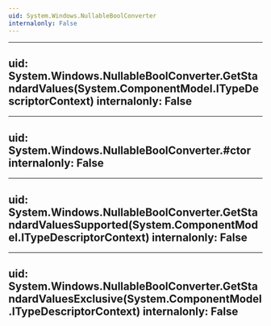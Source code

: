 ```yaml
---
uid: System.Windows.NullableBoolConverter
internalonly: False
---
```


---
uid: System.Windows.NullableBoolConverter.GetStandardValues(System.ComponentModel.ITypeDescriptorContext)
internalonly: False
---

---
uid: System.Windows.NullableBoolConverter.#ctor
internalonly: False
---

---
uid: System.Windows.NullableBoolConverter.GetStandardValuesSupported(System.ComponentModel.ITypeDescriptorContext)
internalonly: False
---

---
uid: System.Windows.NullableBoolConverter.GetStandardValuesExclusive(System.ComponentModel.ITypeDescriptorContext)
internalonly: False
---
